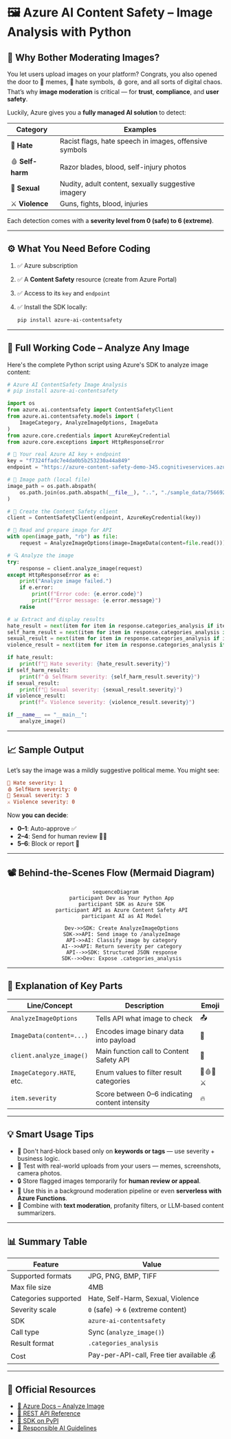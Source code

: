 # 🖼️ Azure AI Content Safety – Image Analysis with Python

## 🧯 Why Bother Moderating Images?

You let users upload images on your platform?
Congrats, you also opened the door to 🔞 memes, 🧨 hate symbols, 🩸 gore, and all sorts of digital chaos.
That’s why **image moderation** is critical — for **trust**, **compliance**, and **user safety**.

Luckily, Azure gives you a **fully managed AI solution** to detect:

| Category         | Examples                                               |
| ---------------- | ------------------------------------------------------ |
| 🧨 **Hate**      | Racist flags, hate speech in images, offensive symbols |
| 🩸 **Self-harm** | Razor blades, blood, self-injury photos                |
| 🍑 **Sexual**    | Nudity, adult content, sexually suggestive imagery     |
| ⚔️ **Violence**  | Guns, fights, blood, injuries                          |

Each detection comes with a **severity level from 0 (safe) to 6 (extreme)**.

---

## ⚙️ What You Need Before Coding

1. ✅ Azure subscription
2. ✅ A **Content Safety** resource (create from Azure Portal)
3. ✅ Access to its `key` and `endpoint`
4. ✅ Install the SDK locally:

   ```bash
   pip install azure-ai-contentsafety
   ```

---

## 🧪 Full Working Code – Analyze Any Image

Here's the complete Python script using Azure's SDK to analyze image content:

```python
# Azure AI ContentSafety Image Analysis
# pip install azure-ai-contentsafety

import os
from azure.ai.contentsafety import ContentSafetyClient
from azure.ai.contentsafety.models import (
    ImageCategory, AnalyzeImageOptions, ImageData
)
from azure.core.credentials import AzureKeyCredential
from azure.core.exceptions import HttpResponseError

# 🔐 Your real Azure AI key + endpoint
key = "f7324ffadc7e4da0b5b253230a44a849"
endpoint = "https://azure-content-safety-demo-345.cognitiveservices.azure.com/"

# 📸 Image path (local file)
image_path = os.path.abspath(
    os.path.join(os.path.abspath(__file__), "..", "./sample_data/756692568a236c94619b202e9b68687a.jpg")
)

# 🧠 Create the Content Safety client
client = ContentSafetyClient(endpoint, AzureKeyCredential(key))

# 🧾 Read and prepare image for API
with open(image_path, "rb") as file:
    request = AnalyzeImageOptions(image=ImageData(content=file.read()))

# 🔍 Analyze the image
try:
    response = client.analyze_image(request)
except HttpResponseError as e:
    print("Analyze image failed.")
    if e.error:
        print(f"Error code: {e.error.code}")
        print(f"Error message: {e.error.message}")
    raise

# 📊 Extract and display results
hate_result = next(item for item in response.categories_analysis if item.category == ImageCategory.HATE)
self_harm_result = next(item for item in response.categories_analysis if item.category == ImageCategory.SELF_HARM)
sexual_result = next(item for item in response.categories_analysis if item.category == ImageCategory.SEXUAL)
violence_result = next(item for item in response.categories_analysis if item.category == ImageCategory.VIOLENCE)

if hate_result:
    print(f"🧨 Hate severity: {hate_result.severity}")
if self_harm_result:
    print(f"🩸 SelfHarm severity: {self_harm_result.severity}")
if sexual_result:
    print(f"🍑 Sexual severity: {sexual_result.severity}")
if violence_result:
    print(f"⚔️ Violence severity: {violence_result.severity}")

if __name__ == "__main__":
    analyze_image()
```

---

## 📈 Sample Output

Let’s say the image was a mildly suggestive political meme. You might see:

```ini
🧨 Hate severity: 1
🩸 SelfHarm severity: 0
🍑 Sexual severity: 3
⚔️ Violence severity: 0
```

Now **you can decide**:

- **0–1**: Auto-approve ✅
- **2–4**: Send for human review 🕵️‍♀️
- **5–6**: Block or report 🚨

---

## 📽️ Behind-the-Scenes Flow (Mermaid Diagram)

<div align="center">

```mermaid
sequenceDiagram
    participant Dev as Your Python App
    participant SDK as Azure SDK
    participant API as Azure Content Safety API
    participant AI as AI Model

    Dev->>SDK: Create AnalyzeImageOptions
    SDK->>API: Send image to /analyzeImage
    API->>AI: Classify image by category
    AI-->>API: Return severity per category
    API-->>SDK: Structured JSON response
    SDK-->>Dev: Expose .categories_analysis
```

</div>

---

## 🧵 Explanation of Key Parts

| Line/Concept               | Description                                    | Emoji    |
| -------------------------- | ---------------------------------------------- | -------- |
| `AnalyzeImageOptions`      | Tells API what image to check                  | 📤       |
| `ImageData(content=...)`   | Encodes image binary data into payload         | 🧾       |
| `client.analyze_image()`   | Main function call to Content Safety API       | 🤖       |
| `ImageCategory.HATE`, etc. | Enum values to filter result categories        | 🧨🩸🍑⚔️ |
| `item.severity`            | Score between 0–6 indicating content intensity | 🔥       |

---

## 💡 Smart Usage Tips

- 🛑 Don't hard-block based only on **keywords or tags** — use severity + business logic.
- 🧪 Test with real-world uploads from your users — memes, screenshots, camera photos.
- 🔒 Store flagged images temporarily for **human review or appeal**.
- 🚀 Use this in a background moderation pipeline or even **serverless with Azure Functions**.
- 🧼 Combine with **text moderation**, profanity filters, or LLM-based content summarizers.

---

## 📊 Summary Table

| Feature              | Value                                    |
| -------------------- | ---------------------------------------- |
| Supported formats    | JPG, PNG, BMP, TIFF                      |
| Max file size        | 4MB                                      |
| Categories supported | Hate, Self-Harm, Sexual, Violence        |
| Severity scale       | `0` (safe) → `6` (extreme content)       |
| SDK                  | `azure-ai-contentsafety`                 |
| Call type            | Sync (`analyze_image()`)                 |
| Result format        | `.categories_analysis`                   |
| Cost                 | Pay-per-API-call, Free tier available 💰 |

---

## 📎 Official Resources

- [📖 Azure Docs – Analyze Image](https://learn.microsoft.com/en-us/azure/ai-services/content-safety/how-to/image-moderation)
- [🔧 REST API Reference](https://learn.microsoft.com/en-us/rest/api/cognitiveservices/content-safety/analyze-image)
- [🧰 SDK on PyPI](https://pypi.org/project/azure-ai-contentsafety/)
- [🧠 Responsible AI Guidelines](https://learn.microsoft.com/en-us/azure/responsible-ai/overview)
